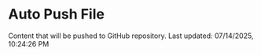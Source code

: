 # Auto Push File

Content that will be pushed to GitHub repository.
Last updated: 07/14/2025, 10:24:26 PM